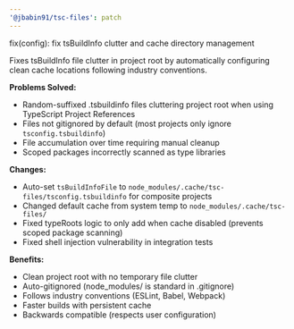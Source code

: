 ```yaml
---
'@jbabin91/tsc-files': patch
---
```


fix(config): fix tsBuildInfo clutter and cache directory management

Fixes tsBuildInfo file clutter in project root by automatically configuring clean cache locations following industry conventions.

**Problems Solved:**

- Random-suffixed .tsbuildinfo files cluttering project root when using TypeScript Project References
- Files not gitignored by default (most projects only ignore `tsconfig.tsbuildinfo`)
- File accumulation over time requiring manual cleanup
- Scoped packages incorrectly scanned as type libraries

**Changes:**

- Auto-set `tsBuildInfoFile` to `node_modules/.cache/tsc-files/tsconfig.tsbuildinfo` for composite projects
- Changed default cache from system temp to `node_modules/.cache/tsc-files/`
- Fixed typeRoots logic to only add when cache disabled (prevents scoped package scanning)
- Fixed shell injection vulnerability in integration tests

**Benefits:**

- Clean project root with no temporary file clutter
- Auto-gitignored (node_modules/ is standard in .gitignore)
- Follows industry conventions (ESLint, Babel, Webpack)
- Faster builds with persistent cache
- Backwards compatible (respects user configuration)
